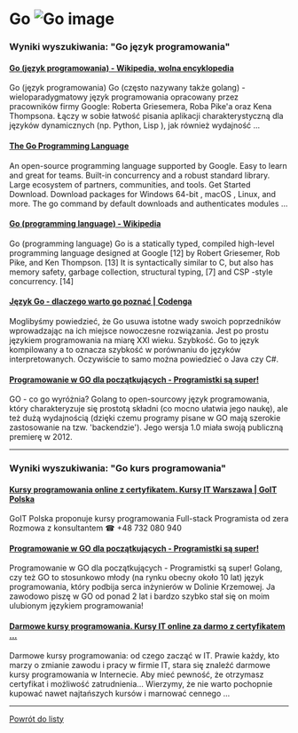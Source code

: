 # Go ![Go image](https://www.tiobe.com/wp-content/themes/tiobe/tiobe-index/images/Go.png)

### Wyniki wyszukiwania: "Go język programowania" 

#### [Go (język programowania) - Wikipedia, wolna encyklopedia](https://pl.wikipedia.org/wiki/Go_(język_programowania)) 

 Go (język programowania) Go (często nazywany także golang) - wieloparadygmatowy język programowania opracowany przez pracowników firmy Google: Roberta Griesemera, Roba Pike'a oraz Kena Thompsona. Łączy w sobie łatwość pisania aplikacji charakterystyczną dla języków dynamicznych (np. Python, Lisp ), jak również wydajność ...




#### [The Go Programming Language](https://go.dev/) 

 An open-source programming language supported by Google. Easy to learn and great for teams. Built-in concurrency and a robust standard library. Large ecosystem of partners, communities, and tools. Get Started Download. Download packages for Windows 64-bit , macOS , Linux, and more. The go command by default downloads and authenticates modules ...




#### [Go (programming language) - Wikipedia](https://en.wikipedia.org/wiki/Go_(programming_language)) 

 Go (programming language) Go is a statically typed, compiled high-level programming language designed at Google [12] by Robert Griesemer, Rob Pike, and Ken Thompson. [13] It is syntactically similar to C, but also has memory safety, garbage collection, structural typing, [7] and CSP -style concurrency. [14]




#### [Język Go - dlaczego warto go poznać | Codenga](https://codenga.pl/artykuly/poradniki/jezyk_go_dlaczego_wart_go_poznac) 

 Moglibyśmy powiedzieć, że Go usuwa istotne wady swoich poprzedników wprowadzając na ich miejsce nowoczesne rozwiązania. Jest po prostu językiem programowania na miarę XXI wieku. Szybkość. Go to język kompilowany a to oznacza szybkość w porównaniu do języków interpretowanych. Oczywiście to samo można powiedzieć o Java czy C#.




#### [Programowanie w GO dla początkujących - Programistki są super!](https://programistkisasuper.pl/programowanie-w-go-dla-poczatkujacych/) 

 GO - co go wyróżnia? Golang to open-sourcowy język programowania, który charakteryzuje się prostotą składni (co mocno ułatwia jego naukę), ale też dużą wydajnością (dzięki czemu programy pisane w GO mają szerokie zastosowanie na tzw. 'backendzie'). Jego wersja 1.0 miała swoją publiczną premierę w 2012.






---

### Wyniki wyszukiwania: "Go kurs programowania" 

#### [Kursy programowania online z certyfikatem. Kursy IT Warszawa | GoIT Polska](https://goit.global/pl/) 

 GoIT Polska proponuje kursy programowania Full-stack Programista od zera Rozmowa z konsultantem ☎ +48 732 080 940




#### [Programowanie w GO dla początkujących - Programistki są super!](https://programistkisasuper.pl/programowanie-w-go-dla-poczatkujacych/) 

 Programowanie w GO dla początkujących - Programistki są super! Golang, czy też GO to stosunkowo młody (na rynku obecny około 10 lat) język programowania, który podbija serca inżynierów w Dolinie Krzemowej. Ja zawodowo piszę w GO od ponad 2 lat i bardzo szybko stał się on moim ulubionym językiem programowania!




#### [Darmowe kursy programowania. Kursy IT online za darmo z certyfikatem ...](https://goit.global/pl/newcomers/) 

 Darmowe kursy programowania: od czego zacząć w IT. Prawie każdy, kto marzy o zmianie zawodu i pracy w firmie IT, stara się znaleźć darmowe kursy programowania w Internecie. Aby mieć pewność, że otrzymasz certyfikat i możliwość zatrudnienia… Wierzymy, że nie warto pochopnie kupować nawet najtańszych kursów i marnować cennego ...






---

 [Powrót do listy](top20.html)